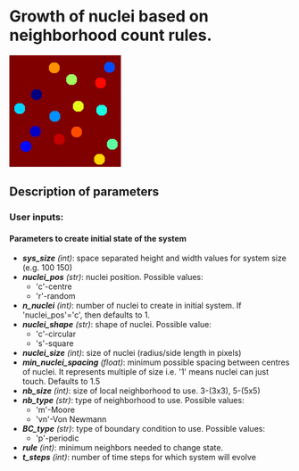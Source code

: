 # Growth of nuclei based on neighborhood count rules.

![](nuclei-growth-gif.gif)

## Description of parameters

### User inputs:
#### Parameters to create initial state of the system
- ***sys_size*** _(int)_: space separated height and width values for system size (e.g. 100 150)
- ***nuclei_pos*** _(str)_: nuclei position. Possible values:
  - 'c'-centre
  - 'r'-random
- ***n_nuclei*** _(int)_: number of nuclei to create in initial system. If 'nuclei_pos'='c', then defaults to 1.
- ***nuclei_shape*** _(str)_: shape of nuclei. Possible value:
  - 'c'-circular
  - 's'-square
- ***nuclei_size*** _(int)_: size of nuclei (radius/side length in pixels)
- ***min_nuclei_spacing*** _(float)_: minimum possible spacing between centres of nuclei. It represents multiple of size i.e. '1' means nuclei can just touch. Defaults to 1.5
- ***nb_size*** _(int)_: size of local neighborhood to use. 3-(3x3), 5-(5x5)
- ***nb_type*** _(str)_: type of neighborhood to use. Possible values:
  - 'm'-Moore
  - 'vn'-Von Newmann
- ***BC_type*** _(str)_: type of boundary condition to use. Possible values:
  - 'p'-periodic
- ***rule*** _(int)_: minimum neighbors needed to change state.
- ***t_steps*** _(int)_: number of time steps for which system will evolve
